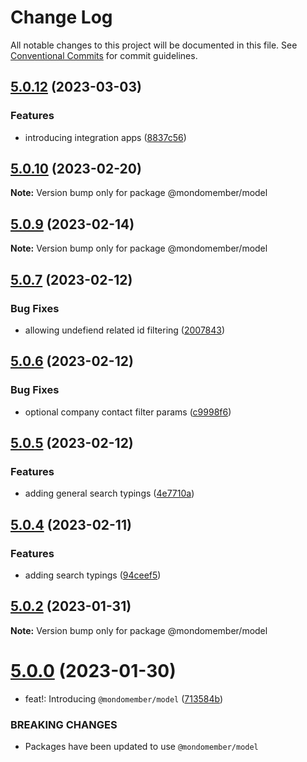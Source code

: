 # Change Log

All notable changes to this project will be documented in this file.
See [Conventional Commits](https://conventionalcommits.org) for commit guidelines.

## [5.0.12](https://github.com/mondomember/node/compare/v5.0.11...v5.0.12) (2023-03-03)


### Features

* introducing integration apps ([8837c56](https://github.com/mondomember/node/commit/8837c56a1de2c82cf371145baef436737f75d034))





## [5.0.10](https://github.com/mondomember/node/compare/v5.0.9...v5.0.10) (2023-02-20)

**Note:** Version bump only for package @mondomember/model





## [5.0.9](https://github.com/mondomember/node/compare/v5.0.8...v5.0.9) (2023-02-14)

**Note:** Version bump only for package @mondomember/model





## [5.0.7](https://github.com/mondomember/node/compare/v5.0.6...v5.0.7) (2023-02-12)


### Bug Fixes

* allowing undefiend related id filtering ([2007843](https://github.com/mondomember/node/commit/200784373071dfeb721af8f3dd46fbc3ae0a4aa8))





## [5.0.6](https://github.com/mondomember/node/compare/v5.0.5...v5.0.6) (2023-02-12)


### Bug Fixes

* optional company contact filter params ([c9998f6](https://github.com/mondomember/node/commit/c9998f6c15660de5088f929e1b412896d32e6811))





## [5.0.5](https://github.com/mondomember/node/compare/v5.0.4...v5.0.5) (2023-02-12)


### Features

* adding general search typings ([4e7710a](https://github.com/mondomember/node/commit/4e7710a0255cc374d7e42ed74b643c3d6a4e9dcc))





## [5.0.4](https://github.com/mondomember/node/compare/v5.0.3...v5.0.4) (2023-02-11)


### Features

* adding search typings ([94ceef5](https://github.com/mondomember/node/commit/94ceef57971fdbb2729fcdc0b416712c1bdf558f))





## [5.0.2](https://github.com/mondomember/node/compare/v5.0.1...v5.0.2) (2023-01-31)

**Note:** Version bump only for package @mondomember/model





# [5.0.0](https://github.com/mondomember/node/compare/v4.0.26...v5.0.0) (2023-01-30)


* feat!: Introducing `@mondomember/model` ([713584b](https://github.com/mondomember/node/commit/713584b59ff6e277574b0ab663fa9978f6a94856))


### BREAKING CHANGES

* Packages have been updated to use `@mondomember/model`
